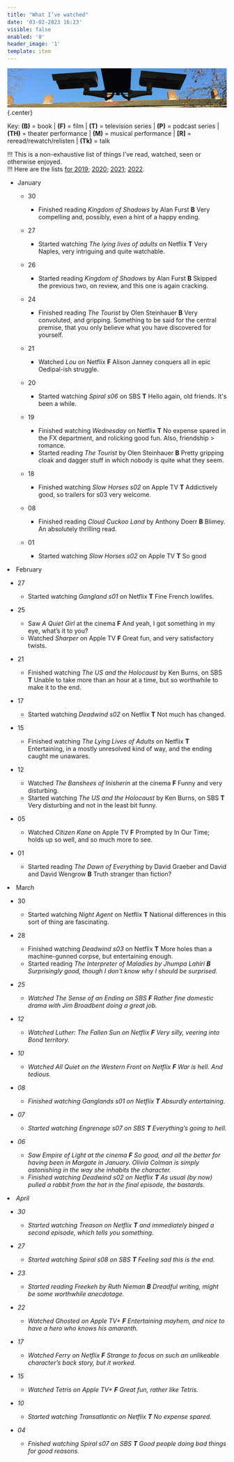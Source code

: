 ```yaml
---
title: "What I’ve watched"
date: '03-02-2023 16:23'
visible: false
enabled: '0'
header_image: '1'
template: item
---
```


![surveillance cameras on a railway platform](watching.jpg){.center}

<p>Key: <strong>(B)</strong> = book | <strong>(F)</strong> = film | <strong>(T)</strong> = television series | <strong>(P)</strong> = podcast series | <strong>(TH)</strong> = theater performance | <strong>(M)</strong> = musical performance | <strong>[R]</strong> = reread/rewatch/relisten | <strong>(Tk)</strong> = talk</p>

!!! This is a non-exhaustive list of things I’ve read, watched, seen or otherwise enjoyed.<br />
!!! Here are the lists [for 2019](/watched-2019); [2020](/watched-2020); [2021](/watched-2021); [2022](/watched-2022).

<!-- Outer List -->
<ul class="log">

<li class="log-month">January</li>

<ul class="log-entry">
<li class="log-day">30</li>
<ul>
<li class="log-item">Finished reading <em>Kingdom of Shadows</em> by Alan Furst <strong>B</strong> Very compelling and, possibly, even a hint of a happy ending.</li>
</ul>
</ul>

<ul class="log-entry">
<li class="log-day">27</li>
<ul>
<li class="log-item">Started watching <em>The lying lives of adults</em> on Netflix <strong>T</strong> Very Naples, very intriguing and quite watchable.</li>
</ul>
</ul>

<ul class="log-entry">
<li class="log-day">26</li>
<ul>
<li class="log-item">Started reading <em>Kingdom of Shadows</em> by Alan Furst <strong>B</strong> Skipped the previous two, on review, and this one is again cracking.</li>
</ul>
</ul>

<ul class="log-entry">
<li class="log-day">24</li>
<ul>
<li class="log-item">Finished reading <em>The Tourist</em> by Olen Steinhauer <strong>B</strong> Very convoluted, and gripping. Something to be said for the central premise, that you only believe what you have discovered for yourself.</li>
</ul>
</ul>

<ul class="log-entry">
<li class="log-day">21</li>
<ul>
<li class="log-item">Watched <em>Lou</em> on Netflix <strong>F</strong> Alison Janney conquers all in epic Oedipal-ish struggle.</li>
</ul>
</ul>

<ul class="log-entry">
<li class="log-day">20</li>
<ul>
<li class="log-item">Started watching <em>Spiral s06</em> on SBS <strong>T</strong> Hello again, old friends. It's been a while.</li>
</ul>
</ul>

<ul class="log-entry">
<li class="log-day">19</li>
<ul>
<li class="log-item">Finished watching <em>Wednesday</em> on Netflix <strong>T</strong> No expense spared in the FX department, and rolicking good fun. Also, friendship > romance.</li>
<li class="log-item">Started reading <em>The Tourist</em> by Olen Steinhauer <strong>B</strong> Pretty gripping cloak and dagger stuff in which nobody is quite what they seem.</li>
</ul>
</ul>

<ul class="log-entry">
<li class="log-day">18</li>
<ul>
<li class="log-item">Finished watching <em>Slow Horses s02</em> on Apple TV <strong>T</strong> Addictively good, so trailers for s03 very welcome.</li>
</ul>
</ul>

<ul class="log-entry">
<li class="log-day">08</li>
<ul>
<li class="log-item">Finished reading <em>Cloud Cuckoo Land</em> by Anthony Doerr <strong>B</strong> Blimey. An absolutely thrilling read.</li>
</ul>
</ul>

<ul class="log-entry">
<li class="log-day">01</li>
<ul>
<li class="log-item">Started watching <em>Slow Horses s02</em> on Apple TV <strong>T</strong> So good</li>
</ul>
</ul>

</ul> 
<li class="log-month">February</li>

<ul class="log-entry">
<li class="log-day">27</li>
<ul>
<li class="log-item">Started watching <em>Gangland s01</em> on Netflix <strong>T</strong> Fine French lowlifes.</li>
</ul>
</ul>

<ul class="log-entry">
<li class="log-day">25</li>
<ul>
<li class="log-item">Saw <em>A Quiet Girl</em> at the cinema  <strong>F</strong> And yeah, I got something in my eye, what’s it to you?</li>
<li class="log-item">Watched <em>Sharper</em> on Apple TV <strong>F</strong> Great fun, and very satisfactory twists.</li>
</ul>
</ul>

<ul class="log-entry">
<li class="log-day">21</li>
<ul>
<li class="log-item">Finished watching <em>The US and the Holocaust</em> by Ken Burns, on SBS <strong>T</strong> Unable to take more than an hour at a time, but so worthwhile to make it to the end.</li></ul>
</ul>

<ul class="log-entry">
<li class="log-day">17</li>
<ul>
<li class="log-item">Started watching <em>Deadwind s02</em> on Netflix <strong>T</strong> Not much has changed.</li>
</ul>
</ul>

<ul class="log-entry">
<li class="log-day">15</li>
<ul>
<li class="log-item">Finished watching <em>The Lying Lives of Adults</em> on Netflix <strong>T</strong> Entertaining, in a mostly unresolved kind of way, and the ending caught me unawares.</li>
</ul>
</ul>

<ul class="log-entry">
<li class="log-day">12</li>
<ul>
<li class="log-item">Watched <em>The Banshees of Inisherin</em> at the cinema <strong>F</strong> Funny and very disturbing.</li>
<li class="log-item">Started watching <em>The US and the Holocaust</em> by Ken Burns, on SBS <strong>T</strong> Very disturbing and not in the least bit funny.</li>
</ul>
</ul>

<ul class="log-entry">
<li class="log-day">05</li>
<ul>
<li class="log-item">Watched <em>Citizen Kane</em> on Apple TV <strong>F</strong> Prompted by In Our Time; holds up so well, and so much more to see.</li>
</ul>

</ul>
<ul class="log-entry">
<li class="log-day">01</li>
<ul>
<li class="log-item">Started reading <em>The Dawn of Everything</em> by David Graeber and David and David Wengrow <strong>B</strong> Truth stranger than fiction?</li>
</ul>
</ul>
<li class="log-month">March</li>

<ul class="log-entry">
<li class="log-day">30</li>
<ul>
<li class="log-item">Started watching <em>Night Agent</em> on Netflix <strong>T</strong> National differences in this sort of thing are fascinating.</li>
</ul>
</ul>

<ul class="log-entry">
<li class="log-day">28</li>
<ul>
<li class="log-item">Finished watching <em>Deadwind s03</em> on Netflix <strong>T</strong> More holes than a machine-gunned corpse, but entertaining enough.</li>
<li class="log-item">Started reading <em>The Interpreter of Maladies</e> by Jhumpa Lahiri <strong>B</strong> Surprisingly good, though I don't know why I should be surprised.</li> 
</ul>
</ul>
<ul class="log-entry">
<li class="log-day">25</li>
<ul>
<li class="log-item">Watched <em>The Sense of an Ending</em> on SBS <strong>F</strong> Rather fine domestic drama with Jim Broadbent doing a great job.</li>
</ul>
</ul>

<ul class="log-entry">
<li class="log-day">12</li>
<ul>
<li class="log-item">Watched <em>Luther: The Fallen Sun</em> on Netflix <strong>F</strong> Very silly, veering into Bond territory.</li>
</ul>
</ul>

<ul class="log-entry">
<li class="log-day">10</li>
<ul>
<li class="log-item">Watched <em>All Quiet on the Western Front</em> on Netflix <strong>F</strong> War is hell. And tedious.</li>
</ul>
</ul>

<ul class="log-entry">
<li class="log-day">08</li>
<ul>
<li class="log-item">Finished watching <em>Ganglands s01</em> on Netflix <strong>T</strong> Absurdly entertaining.</li>
</ul>
</ul>

<ul class="log-entry">
<li class="log-day">07</li>
<ul>
<li class="log-item">Started watching <em>Engrenage s07</em> on SBS <strong>T</strong> Everything’s going to hell.</li>
</ul>
</ul>

<ul class="log-entry">
<li class="log-day">06</li>
<ul>
<li class="log-item">Saw <em>Empire of Light</em> at the cinema <strong>F</strong> So good, and all the better for having been in Margate in January. Olivia Colman is simply astonishing in the way she inhabits the character.</li>
<li class="log-item">Finished watching <em>Deadwind s02</em> on Netflix <strong>T</strong> As usual (by now) pulled a rabbit from the hat in the final episode, the bastards.</li>
</ul>
</ul>

<li class="log-month">April</li>

<ul class="log-entry">
<li class="log-day">30</li>
<ul>
<li class="log-item">Started watching <em>Treason</em> on Netflix <strong>T</strong> and immediately binged a second episode, which tells you something.</li>
</ul>
</ul>

<ul class="log-entry">
<li class="log-day">27</li>
<ul>
<li class="log-item">Started watching <em>Spiral s08</em> on SBS <strong>T</strong> Feeling sad this is the end.</li>
</ul>
</ul>

<ul class="log-entry">
<li class="log-day">23</li>
<ul>
<li class="log-item">Started reading <em>Freekeh</em> by Ruth Nieman <strong>B</strong> Dreadful writing, might be some worthwhile anecdotage.</li>
</ul>
</ul>

<ul class="log-entry">
<li class="log-day">22</li>
<ul>
<li class="log-item">Watched <em>Ghosted</em> on Apple TV+ <strong>F</strong> Entertaining mayhem, and nice to have a hero who knows his amaranth.</li>
</ul>
</ul>

<ul class="log-entry">
<li class="log-day">17</li>
<ul>
<li class="log-item">Watched <em>Ferry</em> on Netflix <strong>F</strong> Strange to focus on such an unlikeable character’s back story, but it worked.</li>
</ul>
</ul>

<ul class="log-entry">
<li class="log-day">15</li>
<ul>
<li class="log-item">Watched <em>Tetris</em> on Apple TV+ <strong>F</strong> Great fun, rather like Tetris.</li>
</ul>
</ul>

<ul class="log-entry">
<li class="log-day">10</li>
<ul>
<li class="log-item">Started watching <em>Transatlantic</em> on Netflix <strong>T</strong> No expense spared.</li>
</ul>
</ul>

<ul class="log-entry">
<li class="log-day">04</li>
<ul>
<li class="log-item">Fnished watching <em>Spiral s07</em> on SBS <strong>T</strong> Good people doing bad things for good reasons.</li>
</ul>
</ul>
